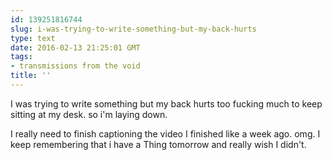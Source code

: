 ```yaml
---
id: 139251816744
slug: i-was-trying-to-write-something-but-my-back-hurts
type: text
date: 2016-02-13 21:25:01 GMT
tags:
- transmissions from the void
title: ''
---
```

I was trying to write something but my back hurts too fucking much to keep sitting at my desk. so i'm laying down. 

I really need to finish captioning the video I finished like a week ago. 
omg. I keep remembering that i have a Thing tomorrow and really wish I didn't.